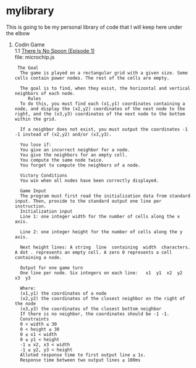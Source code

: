 # mylibrary
This is going to be my personal library of code that I will keep here under the elbow

1. Codin Game <br>
   1.1 <a href="https://www.codingame.com/ide/puzzle/there-is-no-spoon-episode-1">There Is No Spoon (Episode 1)</a><br>
      file: microchip.js

  
      	The Goal
         The game is played on a rectangular grid with a given size. Some cells contain power nodes. The rest of the cells are empty.
         
         The goal is to find, when they exist, the horizontal and vertical neighbors of each node.
          	Rules
         To do this, you must find each (x1,y1) coordinates containing a node, and display the (x2,y2) coordinates of the next node to the right, and the (x3,y3) coordinates of the next node to the bottom within the grid.
         
         If a neighbor does not exist, you must output the coordinates -1 -1 instead of (x2,y2) and/or (x3,y3).
         
         You lose if:
         You give an incorrect neighbor for a node.
         You give the neighbors for an empty cell.
         You compute the same node twice.
         You forget to compute the neighbors of a node.
          
         Victory Conditions
         You win when all nodes have been correctly displayed.

         Game Input
         The program must first read the initialization data from standard input. Then, provide to the standard output one line per instruction.
         Initialization input
         Line 1: one integer width for the number of cells along the x axis.
         
         Line 2: one integer height for the number of cells along the y axis.
         
         Next height lines: A string  line  containing  width  characters. A dot . represents an empty cell. A zero 0 represents a cell containing a node.
         
         Output for one game turn
         One line per node. Six integers on each line:   x1  y1  x2  y2  x3  y3
         
         Where:
         (x1,y1) the coordinates of a node
         (x2,y2) the coordinates of the closest neighbor on the right of the node
         (x3,y3) the coordinates of the closest bottom neighbor
         If there is no neighbor, the coordinates should be -1 -1.
         Constraints
         0 < width ≤ 30
         0 < height ≤ 30
         0 ≤ x1 < width
         0 ≤ y1 < height
         -1 ≤ x2, x3 < width
         -1 ≤ y2, y3 < height
         Alloted response time to first output line ≤ 1s.
         Response time between two output lines ≤ 100ms




